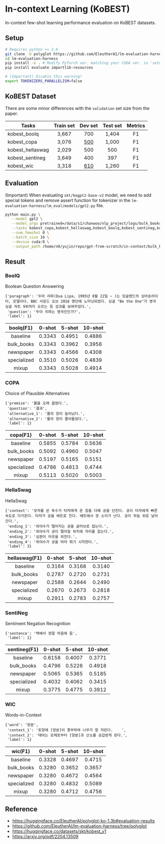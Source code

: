 # In-context Learning (KoBEST)
In-context few-shot learning performance evaluation on KoBEST datasets.

## Setup

```bash
# Requires python >= 3.9
git clone -b polyglot https://github.com/EleutherAI/lm-evaluation-harness.git
cd lm-evaluation-harness
pip install -e . # Modify PyTorch ver. matching your CUDA ver. in 'setup.py' (or Reinstall PyTorch)
pip install evaluate importlib-resources
```
```bash
# (Important) Disable this warning!
export TOKENIZERS_PARALLELISM=false
```
 
## KoBEST Dataset
There are some minor differences with the `validation` set size from the paper.

| Tasks            | Train set | Dev set    | Test set | Metrics |
|------------------|:---------:|:----------:|:--------:|:-------:|
| kobest_boolq     | 3,667     | 700        | 1,404    | F1      |
| kobest_copa      | 3,076     | <U>500</U> | 1,000    | F1      |
| kobest_hellaswag | 2,029     | 500        | 500      | F1      |
| kobest_sentineg  | 3,649     | 400        | 397      | F1      |
| kobest_wic       | 3,318     | <U>610</U> | 1,260    | F1      |


## Evaluation

(Important) When evaluating `skt/kogpt2-base-v2` model, we need to add special tokens and remove assert function for tokenizer in the `lm-evaluation-harness/lm_eval/models/gpt2.py` file.

```bash
python main.py \
   --model gpt2 \
   --model_args pretrained=/data/s1/chanwoo/nlp_project/logs/bulk_books \
   --tasks kobest_copa,kobest_hellaswag,kobest_boolq,kobest_sentineg,kobest_wic \
   --num_fewshot 0 \
   --batch_size 16 \
   --device cuda:0 \
   --output_path /home/n0/yujin/repo/gpt-from-scratch/in-context/bulk_books
```

## Result

### BoolQ

Boolean Question Answering

```
{'paragraph': '두아 리파(Dua Lipa, 1995년 8월 22일 ~ )는 잉글랜드의 싱어송라이터, 모델이다. BBC 사운드 오브 2016 명단에 노미닛되었다. 싱글 "Be the One"가 영국 싱글 차트 9위까지 오르는 등 성과를 보여주었다.',
 'question': '두아 리파는 영국인인가?',
 'label': 1}
 ```

| **boolq(F1)** | 0-shot | 5-shot | 10-shot |
|:-------------:|:------:|:------:|:-------:|
|    baseline   | 0.3343 | 0.4951 |  0.4886 |
|   bulk_books  | 0.3343 | 0.3962 |  0.3958 |
|   newspaper   | 0.3343 | 0.4566 |  0.4308 |
|  specialized  | 0.3510 | 0.5026 |  0.4839 |
|     mixup     | 0.3343 | 0.5028 |  0.4914 |

### COPA

Choice of Plausible Alternatives

```
{'premise': '물을 오래 끓였다.',
 'question': '결과',
 'alternative_1': '물의 양이 늘어났다.',
 'alternative_2': '물의 양이 줄어들었다.',
 'label': 1}
```

| **copa(F1)** | 0-shot | 5-shot | 10-shot |
|:------------:|:------:|:------:|:-------:|
|   baseline   | 0.5855 | 0.5784 |  0.5636 |
|  bulk_books  | 0.5092 | 0.4960 |  0.5047 |
|   newspaper  | 0.5197 | 0.5165 |  0.5151 |
|  specialized | 0.4786 | 0.4813 |  0.4744 |
|     mixup    | 0.5113 | 0.5020 |  0.5003 |

### HellaSwag

HellaSwag

```
{'context': '모자를 쓴 투수가 타자에게 온 힘을 다해 공을 던진다. 공이 타자에게 빠른 속도로 다가온다. 타자가 공을 배트로 친다. 배트에서 깡 소리가 난다. 공이 하늘 위로 날아간다.',
 'ending_1': '외야수가 떨어지는 공을 글러브로 잡는다.',
 'ending_2': '외야수가 공이 떨어질 위치에 자리를 잡는다.',
 'ending_3': '심판이 아웃을 외친다.',
 'ending_4': '외야수가 공을 따라 뛰기 시작한다.',
 'label': 3}
```

| **hellaswag(F1)** | 0-shot | 5-shot | 10-shot |
|:-----------------:|:------:|:------:|:-------:|
|      baseline     | 0.3164 | 0.3168 |  0.3140 |
|     bulk_books    | 0.2787 | 0.2720 |  0.2731 |
|     newspaper     | 0.2588 | 0.2644 |  0.2490 |
|    specialized    | 0.2670 | 0.2673 |  0.2818 |
|       mixup       | 0.2911 | 0.2783 |  0.2757 |


### SentiNeg

Sentiment Negation Recognition

```
{'sentence': '택배사 정말 마음에 듬',
 'label': 1}
```

| **sentineg(F1)** | 0-shot | 5-shot | 10-shot |
|:----------------:|:------:|:------:|:-------:|
|     baseline     | 0.6158 | 0.4007 |  0.3771 |
|    bulk_books    | 0.4796 | 0.5226 |  0.4918 |
|     newspaper    | 0.5065 | 0.5365 |  0.5185 |
|    specialized   | 0.4032 | 0.4062 |  0.3415 |
|       mixup      | 0.3775 | 0.4775 |  0.3912 |

### WIC

Words-in-Context

```
{'word': '양분',
 'context_1': '토양에 [양분]이 풍부하여 나무가 잘 자란다.	',
 'context_2': '태아는 모체로부터 [양분]과 산소를 공급받게 된다.',
 'label': 1}
```

| **wic(F1)** | 0-shot | 5-shot | 10-shot |
|:-----------:|:------:|:------:|:-------:|
|   baseline  | 0.3328 | 0.4697 |  0.4715 |
|  bulk_books | 0.3280 | 0.3652 |  0.3657 |
|  newspaper  | 0.3280 | 0.4672 |  0.4564 |
| specialized | 0.3280 | 0.4832 |  0.5089 |
|    mixup    | 0.3280 | 0.4712 |  0.4756 |


## Reference
- https://huggingface.co/EleutherAI/polyglot-ko-1.3b#evaluation-results
- https://github.com/EleutherAI/lm-evaluation-harness/tree/polyglot
- https://huggingface.co/datasets/skt/kobest_v1 
- https://arxiv.org/pdf/2204.13509
